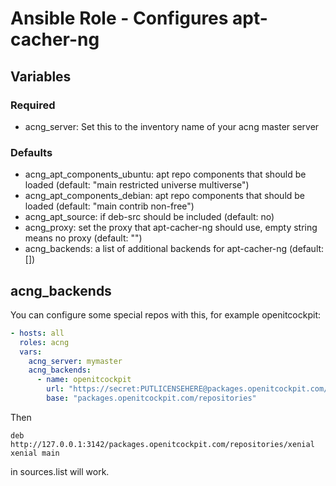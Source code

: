 # Ansible Role - Configures apt-cacher-ng

## Variables

### Required

 - acng_server: Set this to the inventory name of your acng master server

### Defaults

 - acng_apt_components_ubuntu: apt repo components that should be loaded (default: "main restricted universe multiverse")
 - acng_apt_components_debian: apt repo components that should be loaded (default: "main contrib non-free")
 - acng_apt_source: if deb-src should be included (default: no)
 - acng_proxy: set the proxy that apt-cacher-ng should use, empty string means no proxy (default: "")
 - acng_backends: a list of additional backends for apt-cacher-ng (default: [])
 
 
 ## acng_backends

You can configure some special repos with this, for example openitcockpit:

```yaml
- hosts: all
  roles: acng
  vars:
    acng_server: mymaster
    acng_backends:
      - name: openitcockpit
        url: "https://secret:PUTLICENSEHERE@packages.openitcockpit.com/repositories/"
        base: "packages.openitcockpit.com/repositories"
```

Then
```
deb http://127.0.0.1:3142/packages.openitcockpit.com/repositories/xenial xenial main
```
in sources.list will work.
